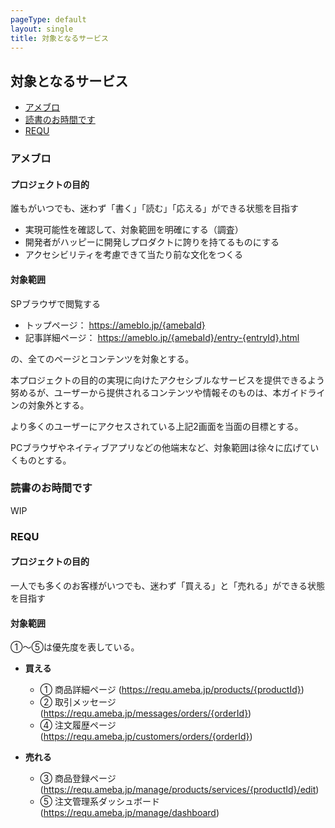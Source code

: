 ```yaml
---
pageType: default
layout: single
title: 対象となるサービス
---
```


## 対象となるサービス

- [アメブロ](/a11y-guidelines/services/#アメブロ)
- [読書のお時間です](/a11y-guidelines/services/#読書のお時間です)
- [REQU](/a11y-guidelines/services/#REQU)

### アメブロ

#### プロジェクトの目的

誰もがいつでも、迷わず「書く」「読む」「応える」ができる状態を目指す

- 実現可能性を確認して、対象範囲を明確にする（調査）
- 開発者がハッピーに開発しプロダクトに誇りを持てるものにする
- アクセシビリティを考慮できて当たり前な文化をつくる

#### 対象範囲

SPブラウザで閲覧する

- トップページ： https://ameblo.jp/{amebaId}
- 記事詳細ページ： https://ameblo.jp/{amebaId}/entry-{entryId}.html

の、全てのページとコンテンツを対象とする。

本プロジェクトの目的の実現に向けたアクセシブルなサービスを提供できるよう努めるが、ユーザーから提供されるコンテンツや情報そのものは、本ガイドラインの対象外とする。

より多くのユーザーにアクセスされている上記2画面を当面の目標とする。

PCブラウザやネイティブアプリなどの他端末など、対象範囲は徐々に広げていくものとする。

### 読書のお時間です

WIP

### REQU

#### プロジェクトの目的

一人でも多くのお客様がいつでも、迷わず「買える」と「売れる」ができる状態を目指す

#### 対象範囲

①〜⑤は優先度を表している。

- **買える**
  - ① 商品詳細ページ (https://requ.ameba.jp/products/{productId})
  - ② 取引メッセージ (https://requ.ameba.jp/messages/orders/{orderId})
  - ④ 注文履歴ページ (https://requ.ameba.jp/customers/orders/{orderId})

- **売れる**
  - ③ 商品登録ページ (https://requ.ameba.jp/manage/products/services/{productId}/edit)
  - ⑤ 注文管理系ダッシュボード (https://requ.ameba.jp/manage/dashboard)
